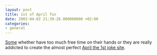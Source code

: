 ```yaml
---
layout: post
title: 1st of April fun
date: 2003-04-02 21:39:28.000000000 +02:00
categories:
- general
---
```

<a href="http://www.goateestyle.com/log/index.phtml">Some</a> whether have too much free time on their hands or they are really addicted to create the almost perfect <a href="http://www.americangoat.com@64.91.233.73/index-ag.html">April the 1st joke site</a>.
